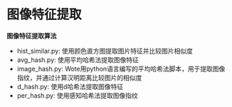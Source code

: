 # 图像特征提取

**图像特征提取算法**

- hist_similar.py: 使用颜色直方图提取图片特征并比较图片相似度
  
- avg_hash.py: 使用平均哈希法提取图像特征
  
- image_hash.py: Wote用python语言编写的平均哈希法脚本，用于提取图像指纹，并通过计算汉明距离比较图片的相似度
  
- d_hash.py: 使用d哈希法提取图像特征
  
- per_hash.py: 使用感知哈希法提取图像指纹
